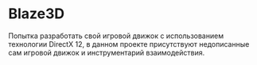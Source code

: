 # Blaze3D
Попытка разработать свой игровой движок с использованием технологии DirectX 12, в данном проекте присутствуют недописанные сам игровой движок и инструментарий взаимодействия.
